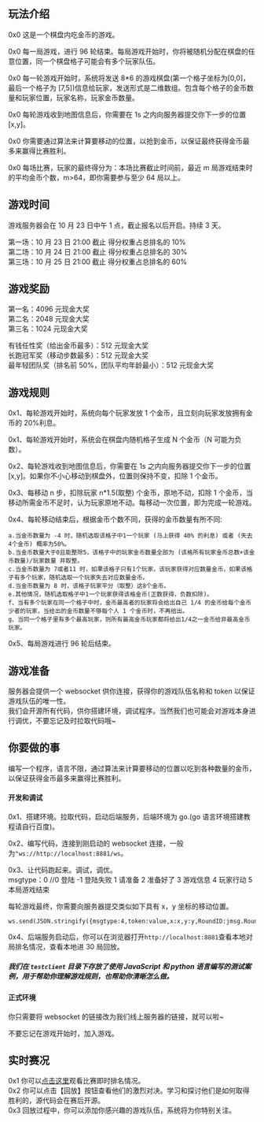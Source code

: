 ## 玩法介绍

0x0 这是一个棋盘内吃金币的游戏。

0x0 每一局游戏，进行 96 轮结束。每局游戏开始时，你将被随机分配在棋盘的任意位置，同一个棋盘格子可能会有多个玩家队伍。

0x0 每一轮游戏开始时，系统将发送 8\*6 的游戏棋盘(第一个格子坐标为[0,0]，最后一个格子为 [7,5])信息给玩家，发送形式是二维数组。包含每个格子的金币数量和玩家位置，玩家名称，玩家金币数量。

0x0 每轮游戏收到地图信息后，你需要在 1s 之内向服务器提交你下一步的位置[x,y]。

0x0 你需要通过算法来计算要移动的位置，以抢到金币，以保证最终获得金币最多来赢得比赛胜利。

0x0 每场比赛，玩家的最终得分为：本场比赛截止时间前，最近 m 局游戏结束时的平均金币个数，m>64，即你需要参与至少 64 局以上。

## 游戏时间

游戏服务器会在 10 月 23 日中午 1 点，截止报名以后开启。持续 3 天。

第一场：10 月 23 日 21:00 截止 得分权重占总排名的 10%  
第二场：10 月 24 日 21:00 截止 得分权重占总排名的 30%  
第三场：10 月 25 日 21:00 截止 得分权重占总排名的 60%

## 游戏奖励

第一名：4096 元现金大奖  
第二名：2048 元现金大奖  
第三名：1024 元现金大奖

有钱任性奖（给出金币最多）：512 元现金大奖  
长跑冠军奖（移动步数最多）：512 元现金大奖  
最年轻团队奖（排名前 50%，团队平均年龄最小）：512 元现金大奖

## 游戏规则

0x1、每轮游戏开始时，系统向每个玩家发放 1 个金币，且立刻向玩家发放拥有金币的 20%利息。

0x1、每轮游戏开始时，系统会在棋盘内随机格子生成 N 个金币（N 可能为负数）。

0x2、每轮游戏收到地图信息后，你需要在 1s 之内向服务器提交你下一步的位置[x,y]。如果你不小心移动到棋盘外，位置则保持不变，扣除 1 个金币。

0x3、每移动 n 步，扣除玩家 n\*1.5(取整) 个金币，原地不动，扣除 1 个金币，当移动所需金币不足时，认为玩家原地不动。每移动一次位置，即为完成一轮游戏。

0x4、每轮移动结束后，根据金币个数不同，获得的金币数量有所不同:

```
a.当金币数量为 -4 时，随机选取该格子中1一个玩家 (马上获得 40% 的利息) 或者 (失去 4个金币) 概率为50%。
b.当金币数量大于0且能整除5，该格子中的玩家金币数量全部为 (该格所有玩家金币总数+该金币数量)/玩家数量 并取整。
c.当金币数量为 7或者11 时，如果该格子只有1个玩家，该玩家获得对应数量金币，如果该格子有多个玩家，随机选取一个玩家失去对应数量金币。
d.当金币数量为 8 时，该格子玩家平分（取整）这8个金币。
e.其他情况，随机选取格子中1一个玩家获得该格金币(正数获得，负数扣除)。
f、当有多个玩家在同一个格子中时，金币最高者的玩家将会给出自己 1/4 的金币给每个金币少者的玩家，当给出的金币数量不够每个人 1 个金币时，不再给出。
g、当同一个格子里有多个最高玩家，则所有最高金币玩家都将给出1/4之一金币给非最高金币玩家。
```

0x5、每局游戏进行 96 轮后结束。

## 游戏准备

服务器会提供一个 websocket 供你连接，获得你的游戏队伍名称和 token 以保证游戏队伍的唯一性。  
我们会开源所有代码，供你搭建环境，调试程序。当然我们也可能会对游戏本身进行调优，不要忘记及时拉取代码哦~

## 你要做的事

编写一个程序，语言不限，通过算法来计算要移动的位置以吃到各种数量的金币，以保证获得金币最多来赢得比赛胜利。

#### 开发和调试

0x1、搭建环境。拉取代码，启动后端服务，后端环境为 go.(go 语言环境搭建教程请自行百度)。

0x2、编写代码，连接到刚启动的 websocket 连接，一般为`"ws://http://localhost:8881/ws`。

0x3、让代码跑起来。调试，调优。  
msgtype：0 //0 登陆 -1 登陆失败 1 请准备 2 准备好了 3 游戏信息 4 玩家行动 5 本局游戏结束

每轮游戏最终，你需要向服务器提交类似如下具有 x，y 坐标的移动位置。

```
ws.send(JSON.stringify({msgtype:4,token:value,x:x,y:y,RoundID:jmsg.RoundID}));
```

0x4、后端服务启动后，你可以在浏览器打开`http://localhost:8881`查看本地对局排名情况，查看本地进 30 局回放。

##### 我们在 `testclient` 目录下存放了使用 JavaScript 和 python 语言编写的测试案例，用于帮助你理解游戏规则，也帮助你清晰怎么做。

#### 正式环境

你只需要将 websocket 的链接改为我们线上服务器的链接，就可以啦~

不要忘记在游戏开始时，加入游戏。

## 实时赛况

0x1 你可以[点击这里](https://testmobile.51wnl-cq.com/20201024/)观看比赛即时排名情况。  
0x2 你可以点击【回放】按钮查看他们的激烈对决。学习和探讨他们是如何取得胜利的，源代码会在赛后开源。  
0x3 回放过程中，你可以添加你感兴趣的游戏队伍，系统将为你特别关注。
